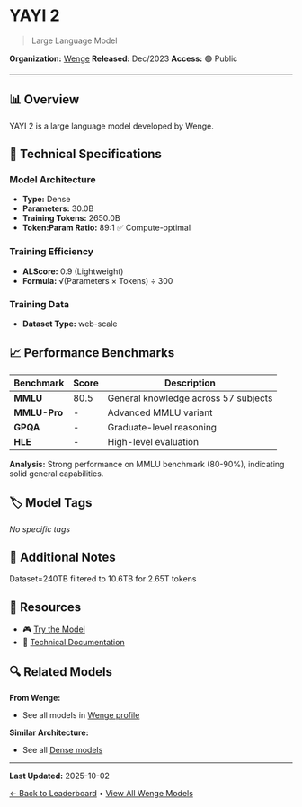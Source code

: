 # YAYI 2

> Large Language Model

**Organization:** [Wenge](../../labs/wenge.md)
**Released:** Dec/2023
**Access:** 🟢 Public

---

## 📊 Overview

YAYI 2 is a large language model developed by Wenge.

## 🔧 Technical Specifications

### Model Architecture
- **Type:** Dense
- **Parameters:** 30.0B
- **Training Tokens:** 2650.0B
- **Token:Param Ratio:** 89:1 ✅ Compute-optimal

### Training Efficiency
- **ALScore:** 0.9 (Lightweight)
- **Formula:** √(Parameters × Tokens) ÷ 300

### Training Data
- **Dataset Type:** web-scale

## 📈 Performance Benchmarks

| Benchmark | Score | Description |
|-----------|-------|-------------|
| **MMLU** | 80.5 | General knowledge across 57 subjects |
| **MMLU-Pro** | - | Advanced MMLU variant |
| **GPQA** | - | Graduate-level reasoning |
| **HLE** | - | High-level evaluation |

**Analysis:** Strong performance on MMLU benchmark (80-90%), indicating solid general capabilities.

## 🏷️ Model Tags

_No specific tags_

## 📝 Additional Notes

Dataset=240TB filtered to 10.6TB for 2.65T tokens

## 🔗 Resources

- 🎮 [Try the Model](https://huggingface.co/wenge-research/yayi2-30b)
- 📄 [Technical Documentation](https://arxiv.org/abs/2312.14862)

## 🔍 Related Models

**From Wenge:**
- See all models in [Wenge profile](../../labs/wenge.md)

**Similar Architecture:**
- See all [Dense models](../../architectures/dense.md)

---

**Last Updated:** 2025-10-02

[← Back to Leaderboard](../../README.md) • [View All Wenge Models](../../labs/wenge.md)
